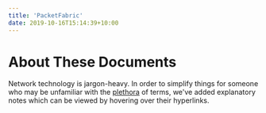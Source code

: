 ```yaml
---
title: 'PacketFabric'
date: 2019-10-16T15:14:39+10:00
---
```


<script src="/js/wz_tooltip.js"></script>

# About These Documents

Network technology is jargon-heavy. In order to simplify things for someone who may be unfamiliar with the <a href="javascript:;" onmouseover="Tip('A large or excessive amount of something; an overabundance.', WIDTH, 250, ABOVE, true)" onmouseout="UnTip()">plethora</a>  of terms, we've added explanatory notes which can be viewed by hovering over their hyperlinks.








